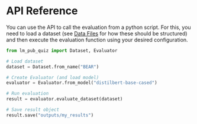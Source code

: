 # API Reference

You can use the API to call the evaluation from a python script.
For this, you need to load a dataset (see [Data Files](data_files.md) for how these should be structured)
and then execute the evaluation function using your desired configuration.


``` python title="Example"
from lm_pub_quiz import Dataset, Evaluator

# Load dataset
dataset = Dataset.from_name("BEAR")

# Create Evaluator (and load model)
evaluator = Evaluator.from_model("distilbert-base-cased")

# Run evaluation
result = evaluator.evaluate_dataset(dataset)

# Save result object
result.save("outputs/my_results")
```












